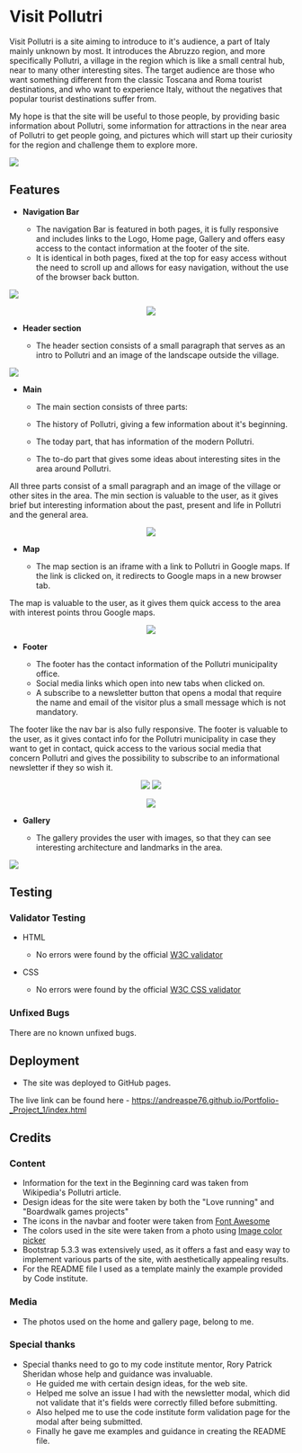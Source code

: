 # Visit Pollutri

Visit Pollutri is a site aiming to introduce to it's audience, a part of Italy mainly unknown by most. It introduces the Abruzzo region, and more specifically Pollutri, a village in the region which is like a small central hub, near to many other interesting sites. The target audience are those who want something different from the classic Toscana and Roma tourist destinations, and who want to experience Italy, without the negatives that popular tourist destinations suffer from. 

My hope is that the site will be useful to those people, by providing basic information about Pollutri, some information for attractions in the near area of Pollutri to get people going, and pictures which will start up their curiosity for the region and challenge them to explore more. 

<img src="assets/readme-images/all-devices-white-resize.png">



## Features

- __Navigation Bar__

   - The navigation Bar is featured in both pages, it is fully responsive and includes links to the Logo, Home page, Gallery and offers easy access to the contact information at the footer of the site.
   - It is identical in both pages, fixed at the top for easy access without the need to scroll up and allows for easy navigation, without the use of the browser back button.

<img src="assets/readme-images/navbar-large.png">
<p align="center">
  <img src="assets/readme-images/navbar-small.png">
</p>       


- __Header section__

   - The header section consists of a small paragraph that serves as an intro to Pollutri and an image of the landscape outside the village.

<img src="assets/readme-images/header.png">


- __Main__

   - The main section consists of three parts:

   - The history of Pollutri, giving a few information about it's beginning.
   - The today part, that has information of the modern Pollutri.
   - The to-do part that gives some ideas about interesting sites in the area around Pollutri.

All three parts consist of a small paragraph and an image of the village or other sites in the area.
The min section is valuable to the user, as it gives brief but interesting information about the past, present and life in Pollutri and the general area.

<p align="center">
<img src="assets/readme-images/history.png">
</p>


- __Map__

   - The map section is an iframe with a link to Pollutri in Google maps.
   If the link is clicked on, it redirects to Google maps in a new browser tab.

The map is valuable to the user, as it gives them quick access to the area with interest points throu Google maps.

<p align="center">
<img src="assets/readme-images/map.png">
</p>


- __Footer__

   - The footer has the contact information of the Pollutri municipality office.
   - Social media links which open into new tabs when clicked on.
   - A subscribe to a newsletter button that opens a modal that require the name and email of the visitor plus a small message which is not mandatory.

The footer like the nav bar is also fully responsive.
The footer is valuable to the user, as it gives contact info for the Pollutri municipality in case they want to get in contact, quick access to the various social media that concern Pollutri and gives the possibility to subscribe to an informational newsletter if they so wish it.

 <p align="center">
<img src="assets/readme-images/footer-large.png">
<img src="assets/readme-images/footer-small.png">
</p> 
<p align="center">
<img src="assets/readme-images/newsletter.png">
</p>


- __Gallery__

   - The gallery provides the user with images, so that they can see interesting architecture and landmarks in the area.

<img src="assets/readme-images/gallery.png">


## Testing

### Validator Testing

   - HTML
     - No errors were found by the official [W3C validator](https://validator.w3.org/nu/?doc=https%3A%2F%2Fcode-institute-org.github.io%2Flove-running-2.0%2Findex.html)

   - CSS
     - No errors were found by the official [W3C CSS validator](https://jigsaw.w3.org/css-validator/validator?uri=https%3A%2F%2Fandreaspe76.github.io%2FPortfolio-_Project_1%2Findex.html&profile=css3svg&usermedium=all&warning=1&vextwarning=&lang=en)  


### Unfixed Bugs

There are no known unfixed bugs.



## Deployment

- The site was deployed to GitHub pages.

The live link can be found here - https://andreaspe76.github.io/Portfolio-_Project_1/index.html



## Credits 

### Content 

- Information for the text in the Beginning card was taken from Wikipedia's Pollutri article.
- Design ideas for the site were taken by both the "Love running" and "Boardwalk games projects"
- The icons in  the navbar and footer were taken from [Font Awesome](https://fontawesome.com/)
- The colors used in the site were taken from a photo using [Image color picker](https://imagecolorpicker.com/)
- Bootstrap 5.3.3 was extensively used, as it offers a fast and easy way to implement various parts of the site, with aesthetically appealing results.
- For the README file I used as a template mainly the example provided by Code institute.


### Media

- The photos used on the home and gallery page, belong to me.


### Special thanks

- Special thanks need to go to my code institute mentor, Rory Patrick Sheridan whose help and guidance was invaluable.
  - He guided me with certain design ideas, for the web site.
  - Helped me solve an issue I had with the newsletter modal, which did not validate that it's fields were correctly filled before submitting.
  - Also helped me to use the code institute form validation page for the modal after being submitted.
  - Finally he gave me examples and guidance in creating the README file.